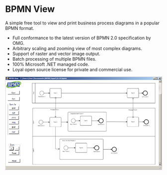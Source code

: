 # BPMN View
A simple free tool to view and print business process diagrams in a popular BPMN format. 

* Full conformance to the latest version of BPMN 2.0 specification by OMG.
* Arbitrary scaling and zooming view of most complex diagrams.
* Support of raster and vector image output.
* Batch processing of multiple BPMN files.
* 100% Microsoft .NET managed code.
* Loyal open source license for private and commercial use.
 
![bzinchenko](BPMN_View.png)
